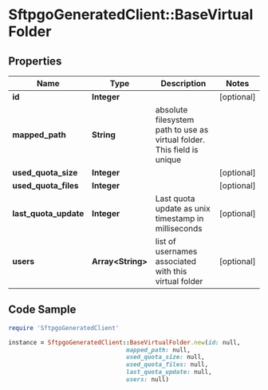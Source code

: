 # SftpgoGeneratedClient::BaseVirtualFolder

## Properties

Name | Type | Description | Notes
------------ | ------------- | ------------- | -------------
**id** | **Integer** |  | [optional] 
**mapped_path** | **String** | absolute filesystem path to use as virtual folder. This field is unique | 
**used_quota_size** | **Integer** |  | [optional] 
**used_quota_files** | **Integer** |  | [optional] 
**last_quota_update** | **Integer** | Last quota update as unix timestamp in milliseconds | [optional] 
**users** | **Array&lt;String&gt;** | list of usernames associated with this virtual folder | [optional] 

## Code Sample

```ruby
require 'SftpgoGeneratedClient'

instance = SftpgoGeneratedClient::BaseVirtualFolder.new(id: null,
                                 mapped_path: null,
                                 used_quota_size: null,
                                 used_quota_files: null,
                                 last_quota_update: null,
                                 users: null)
```


